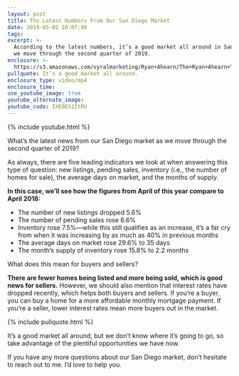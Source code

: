 ```yaml
---
layout: post
title: The Latest Numbers From Our San Diego Market
date: 2019-05-02 16:07:00
tags:
excerpt: >-
  According to the latest numbers, it’s a good market all around in San Diego as
  we move through the second quarter of 2019.
enclosure: >-
  https://s3.amazonaws.com/vyralmarketing/Ryan+Ahearn/The+Ryan+Ahearn+Team-+The+Latest+Numbers+From+Our+San+Diego+Market.mp4
pullquote: It’s a good market all around.
enclosure_type: video/mp4
enclosure_time:
use_youtube_image: true
youtube_alternate_image:
youtube_code: IXE0ES1ItRU
---
```


{% include youtube.html %}

What’s the latest news from our San Diego market as we move through the second quarter of 2019?

As always, there are five leading indicators we look at when answering this type of question: new listings, pending sales, inventory (i.e., the number of homes for sale), the average days on market, and the months of supply.&nbsp;

**In this case, we’ll see how the figures from April of this year compare to April 2018:&nbsp;**

* The number of new listings dropped 5.6%&nbsp;
* The number of pending sales rose 6.6%
* Inventory rose 7.5%—while this still qualifies as an increase, it’s a far cry from when it was increasing by as much as 40% in previous months&nbsp;
* The average days on market rose 29.6% to 35 days
* The month’s supply of inventory rose 15.8% to 2.2 months

What does this mean for buyers and sellers?&nbsp;

**There are fewer homes being listed and more being sold, which is good news for sellers.** However, we should also mention that interest rates have dropped recently, which helps both buyers and sellers. If you’re a buyer, you can buy a home for a more affordable monthly mortgage payment. If you’re a seller, lower interest rates mean more buyers out in the market.&nbsp;

{% include pullquote.html %}

It’s a good market all around, but we don’t know where it’s going to go, so take advantage of the plentiful opportunities we have now.&nbsp;

If you have any more questions about our San Diego market, don’t hesitate to reach out to me. I’d love to help you.&nbsp;<br>&nbsp;